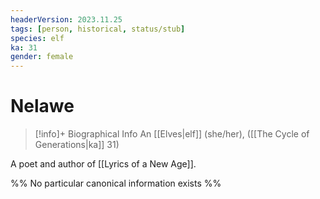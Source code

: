 ```yaml
---
headerVersion: 2023.11.25
tags: [person, historical, status/stub]
species: elf
ka: 31
gender: female
---
```

# Nelawe
>[!info]+ Biographical Info
> An [[Elves|elf]] (she/her), ([[The Cycle of Generations|ka]] 31)

A poet and author of [[Lyrics of a New Age]].

%% No particular canonical information exists %%